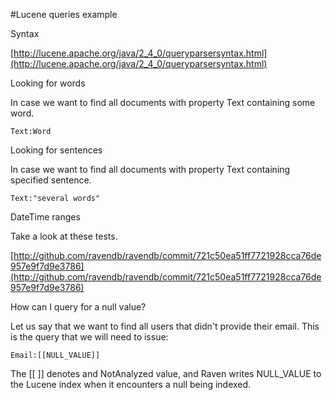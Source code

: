 #Lucene queries example

Syntax

[http://lucene.apache.org/java/2_4_0/queryparsersyntax.html](http://lucene.apache.org/java/2_4_0/queryparsersyntax.html)

Looking for words

In case we want to find all documents with property Text containing some word.

    Text:Word

Looking for sentences

In case we want to find all documents with property Text containing specified sentence.

    Text:"several words"

DateTime ranges

Take a look at these tests.

[http://github.com/ravendb/ravendb/commit/721c50ea51ff7721928cca76de957e9f7d9e3786](http://github.com/ravendb/ravendb/commit/721c50ea51ff7721928cca76de957e9f7d9e3786)

How can I query for a null value?

Let us say that we want to find all users that didn't provide their email. This is the query that we will need to issue:

    Email:[[NULL_VALUE]]

The [[ ]] denotes and NotAnalyzed value, and Raven writes NULL_VALUE to the Lucene index when it encounters a null being indexed.
